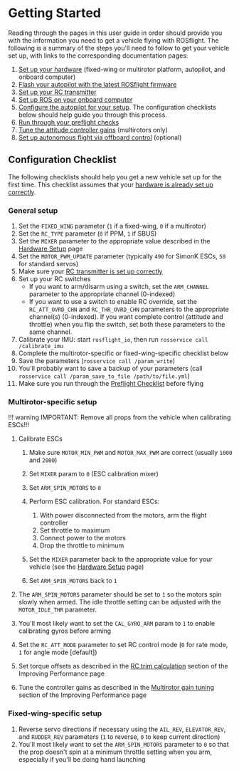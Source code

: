 # Getting Started

Reading through the pages in this user guide in order should provide you with the information you need to get a vehicle flying with ROSflight. The following is a summary of the steps you'll need to follow to get your vehicle set up, with links to the corresponding documentation pages:

  1. [Set up your hardware](/user-guide/hardware-setup) (fixed-wing or multirotor platform, autopilot, and onboard computer)
  1. [Flash your autopilot with the latest ROSflight firmware](/user-guide/autopilot-setup)
  1. [Set up your RC transmitter](/user-guide/rc-configuration)
  1. [Set up ROS on your onboard computer](/user-guide/ros-setup)
  1. [Configure the autopilot for your setup](/user-guide/parameter-configuration). The configuration checklists below should help guide you through this process.
  1. [Run through your preflight checks](/user-guide/preflight-checks)
  1. [Tune the attitude controller gains](/user-guide/performance) (multirotors only)
  1. [Set up autonomous flight via offboard control](/user-guide/autonomous-flight) (optional)

## Configuration Checklist

The following checklists should help you get a new vehicle set up for the first time. This checklist assumes that your [hardware is already set up correctly](/user-guide/hardware-setup).

### General setup
  1. Set the `FIXED_WING` parameter (`1` if a fixed-wing, `0` if a multirotor)
  1. Set the `RC_TYPE` parameter (`0` if PPM, `1` if SBUS)
  1. Set the `MIXER` parameter to the appropriate value described in the [Hardware Setup](/user-guide/hardware-setup) page
  1. Set the `MOTOR_PWM_UPDATE` parameter (typically `490` for SimonK ESCs, `50` for standard servos)
  1. Make sure your [RC transmitter is set up correctly](/user-guide/rc-configuration)
  1. Set up your RC switches
      * If you want to arm/disarm using a switch, set the `ARM_CHANNEL` parameter to the appropriate channel (0-indexed)
      * If you want to use a switch to enable RC override, set the `RC_ATT_OVRD_CHN` and `RC_THR_OVRD_CHN` parameters to the appropriate channel(s) (0-indexed). If you want complete control (attitude and throttle) when you flip the switch, set both these parameters to the same channel.
  1. Calibrate your IMU: start `rosflight_io`, then run `rosservice call /calibrate_imu`
  1. Complete the multirotor-specific or fixed-wing-specific checklist below
  1. Save the parameters (`rosservice call /param_write`)
  1. You'll probably want to save a backup of your parameters (call `rosservice call /param_save_to_file /path/to/file.yml`)
  1. Make sure you run through the [Preflight Checklist](/user-guide/preflight-checks) before flying

### Multirotor-specific setup
!!! warning
    IMPORTANT: Remove all props from the vehicle when calibrating ESCs!!!

  1. Calibrate ESCs
      1. Make sure `MOTOR_MIN_PWM` and `MOTOR_MAX_PWM` are correct (usually `1000` and `2000`)
      1. Set `MIXER` param to `0` (ESC calibration mixer)
      1. Set `ARM_SPIN_MOTORS` to `0`
      1. Perform ESC calibration. For standard ESCs:

          1. With power disconnected from the motors, arm the flight controller
          1. Set throttle to maximum
          1. Connect power to the motors
          1. Drop the throttle to minimum

      1. Set the `MIXER` parameter back to the appropriate value for your vehicle (see the [Hardware Setup](user-guide/hardware-setup/#motor-layouts) page)
      1. Set `ARM_SPIN_MOTORS` back to `1`

  1. The `ARM_SPIN_MOTORS` parameter should be set to `1` so the motors spin slowly when armed. The idle throttle setting can be adjusted with the `MOTOR_IDLE_THR` parameter.
  1. You'll most likely want to set the `CAL_GYRO_ARM` param to `1` to enable calibrating gyros before arming
  1. Set the `RC_ATT_MODE` parameter to set RC control mode (`0` for rate mode, `1` for angle mode [default])
  1. Set torque offsets as described in the [RC trim calculation](user-guide/performance/#rc-trim-calculation) section of the Improving Performance page
  1. Tune the controller gains as described in the [Multirotor gain tuning](user-guide/performance/#multirotor-gain-tuning) section of the Improving Performance page

### Fixed-wing-specific setup
  1. Reverse servo directions if necessary using the `AIL_REV`, `ELEVATOR_REV`, and `RUDDER_REV` parameters (`1` to reverse, `0` to keep current direction)
  1. You'll most likely want to set the `ARM_SPIN_MOTORS` parameter to `0` so that the prop doesn't spin at a minimum throttle setting when you arm, especially if you'll be doing hand launching
